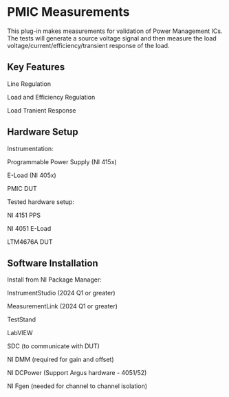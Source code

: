 # PMIC Measurements

This plug-in makes measurements for validation of Power Management ICs. The tests will generate a source voltage signal and then measure the load voltage/current/efficiency/transient response of the load.

## Key Features

Line Regulation

Load and Efficiency Regulation

Load Tranient Response

## Hardware Setup

Instrumentation:

Programmable Power Supply (NI 415x)

E-Load (NI 405x)

PMIC DUT


Tested hardware setup:

NI 4151 PPS

NI 4051 E-Load

LTM4676A DUT 


## Software Installation

Install from NI Package Manager:

InstrumentStudio (2024 Q1 or greater)

MeasurementLink (2024 Q1 or greater)

TestStand

LabVIEW

SDC (to communicate with DUT)

NI DMM (required for gain and offset)

NI DCPower (Support Argus hardware - 4051/52)

NI Fgen (needed for channel to channel isolation)



